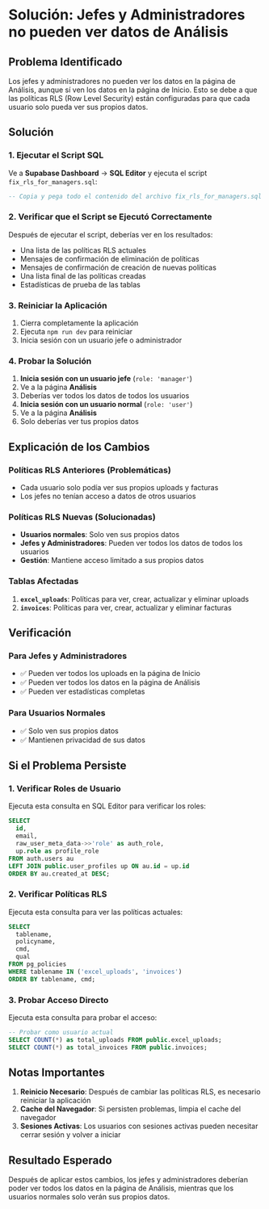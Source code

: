 # Solución: Jefes y Administradores no pueden ver datos de Análisis

## Problema Identificado
Los jefes y administradores no pueden ver los datos en la página de Análisis, aunque sí ven los datos en la página de Inicio. Esto se debe a que las políticas RLS (Row Level Security) están configuradas para que cada usuario solo pueda ver sus propios datos.

## Solución

### 1. Ejecutar el Script SQL
Ve a **Supabase Dashboard** → **SQL Editor** y ejecuta el script `fix_rls_for_managers.sql`:

```sql
-- Copia y pega todo el contenido del archivo fix_rls_for_managers.sql
```

### 2. Verificar que el Script se Ejecutó Correctamente
Después de ejecutar el script, deberías ver en los resultados:
- Una lista de las políticas RLS actuales
- Mensajes de confirmación de eliminación de políticas
- Mensajes de confirmación de creación de nuevas políticas
- Una lista final de las políticas creadas
- Estadísticas de prueba de las tablas

### 3. Reiniciar la Aplicación
1. Cierra completamente la aplicación
2. Ejecuta `npm run dev` para reiniciar
3. Inicia sesión con un usuario jefe o administrador

### 4. Probar la Solución
1. **Inicia sesión con un usuario jefe** (`role: 'manager'`)
2. Ve a la página **Análisis**
3. Deberías ver todos los datos de todos los usuarios
4. **Inicia sesión con un usuario normal** (`role: 'user'`)
5. Ve a la página **Análisis**
6. Solo deberías ver tus propios datos

## Explicación de los Cambios

### Políticas RLS Anteriores (Problemáticas)
- Cada usuario solo podía ver sus propios uploads y facturas
- Los jefes no tenían acceso a datos de otros usuarios

### Políticas RLS Nuevas (Solucionadas)
- **Usuarios normales**: Solo ven sus propios datos
- **Jefes y Administradores**: Pueden ver todos los datos de todos los usuarios
- **Gestión**: Mantiene acceso limitado a sus propios datos

### Tablas Afectadas
1. **`excel_uploads`**: Políticas para ver, crear, actualizar y eliminar uploads
2. **`invoices`**: Políticas para ver, crear, actualizar y eliminar facturas

## Verificación

### Para Jefes y Administradores
- ✅ Pueden ver todos los uploads en la página de Inicio
- ✅ Pueden ver todos los datos en la página de Análisis
- ✅ Pueden ver estadísticas completas

### Para Usuarios Normales
- ✅ Solo ven sus propios datos
- ✅ Mantienen privacidad de sus datos

## Si el Problema Persiste

### 1. Verificar Roles de Usuario
Ejecuta esta consulta en SQL Editor para verificar los roles:

```sql
SELECT 
  id,
  email,
  raw_user_meta_data->>'role' as auth_role,
  up.role as profile_role
FROM auth.users au
LEFT JOIN public.user_profiles up ON au.id = up.id
ORDER BY au.created_at DESC;
```

### 2. Verificar Políticas RLS
Ejecuta esta consulta para ver las políticas actuales:

```sql
SELECT 
  tablename, 
  policyname, 
  cmd, 
  qual 
FROM pg_policies 
WHERE tablename IN ('excel_uploads', 'invoices')
ORDER BY tablename, cmd;
```

### 3. Probar Acceso Directo
Ejecuta esta consulta para probar el acceso:

```sql
-- Probar como usuario actual
SELECT COUNT(*) as total_uploads FROM public.excel_uploads;
SELECT COUNT(*) as total_invoices FROM public.invoices;
```

## Notas Importantes

1. **Reinicio Necesario**: Después de cambiar las políticas RLS, es necesario reiniciar la aplicación
2. **Cache del Navegador**: Si persisten problemas, limpia el cache del navegador
3. **Sesiones Activas**: Los usuarios con sesiones activas pueden necesitar cerrar sesión y volver a iniciar

## Resultado Esperado
Después de aplicar estos cambios, los jefes y administradores deberían poder ver todos los datos en la página de Análisis, mientras que los usuarios normales solo verán sus propios datos. 